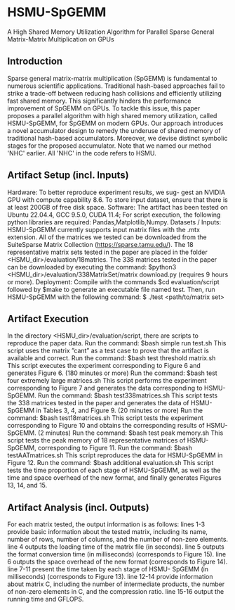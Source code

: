 # HSMU-SpGEMM
A High Shared Memory Utilization Algorithm for Parallel Sparse General Matrix-Matrix Multiplication on GPUs
## Introduction
Sparse general matrix-matrix multiplication (SpGEMM) is fundamental to numerous scientific applications. Traditional hash-based approaches fail to strike a trade-off between reducing hash collisions and efficiently utilizing fast shared memory. This significantly hinders the performance improvement of SpGEMM on GPUs. To tackle this issue, this paper proposes a parallel algorithm with high shared memory utilization, called HSMU-SpGEMM, for SpGEMM on modern GPUs. Our approach introduces a novel accumulator design to remedy the underuse of shared memory of traditional hash-based accumulators. Moreover, we devise distinct symbolic stages for the proposed accumulator.
Note that we named our method 'NHC' earlier. All 'NHC' in the code refers to HSMU.

## Artifact Setup (incl. Inputs)
Hardware: To better reproduce experiment results, we sug- gest an NVIDIA GPU with compute capability 8.6. To store input dataset, ensure that there is at least 200GB of free disk space.
Software: The artifact has been tested on Ubuntu 22.04.4, GCC 9.5.0, CUDA 11.4; For script execution, the following python libraries are required: Pandas,Matplotlib,Numpy.
Datasets / Inputs: HSMU-SpGEMM currently supports input matrix files with the .mtx extension. All of the matrices we tested can be downloaded from the SuiteSparse Matrix Collection (https://sparse.tamu.edu/). The 18 representative matrix sets tested in the paper are placed
in the folder <HSMU_dir>/evaluation/18matries. The 338 matrices tested in the paper can be downloaded by executing the command: $python3 <HSMU_dir>/evaluation/338MatrixSet/matrix download.py (requires 9 hours or more).
Deployment:
Compile with the commands $cd evaluation/script followed by $make to generate an executable file named test.
Then, run HSMU-SpGEMM with the following command: $ ./test <path/to/matrix set>

## Artifact Execution
In the directory <HSMU_dir>/evaluation/script, there are scripts to reproduce the paper data.
Run the command:
$bash simple run test.sh
This script uses the matrix ”cant” as a test case to prove that the artifact is available and correct.
Run the command:
$bash test threshold matrix.sh
This script executes the experiment corresponding to Figure 6 and generates Figure 6. (180 minutes or more)
Run the command:
$bash test four extremely large matrices.sh
This script performs the experiment corresponding to Figure 7 and generates the data corresponding to HSMU-SpGEMM. 
Run the command:
$bash test338matrices.sh
This script tests the 338 matrices tested in the paper and generates the data of HSMU-SpGEMM in Tables 3, 4, and Figure 9. (20 minutes or more)
Run the command:
$bash test18matrices.sh
This script tests the experiment corresponding to Figure 10 and obtains the corresponding results of HSMU-SpGEMM. (2 minutes)
Run the command:
$bash test peak memory.sh
This script tests the peak memory of 18 representative matrices of HSMU-SpGEMM, corresponding to Figure 11. Run the command:
$bash testAATmatrices.sh
This script reproduces the data for HSMU-SpGEMM in Figure 12.
Run the command:
$bash additional evaluation.sh
This script tests the time proportion of each stage of HSMU-SpGEMM, as well as the time and space overhead of the new format, and finally generates Figures 13, 14, and 15.

## Artifact Analysis (incl. Outputs)
For each matrix tested, the output information is as follows: lines 1-3 provide basic information about the tested matrix, including its name, number of rows, number of columns, and the number of non-zero elements.
line 4 outputs the loading time of the matrix file (in seconds). line 5 outputs the format conversion time (in milliseconds) (corresponds to Figure 15).
line 6 outputs the space overhead of the new format (corresponds to Figure 14).
line 7-11 present the time taken by each stage of HSMU- SpGEMM (in milliseconds) (corresponds to Figure 13).
line 12-14 provide information about matrix C, including the number of intermediate products, the number of non-zero elements in C, and the compression ratio.
line 15-16 output the running time and GFLOPS.